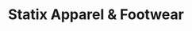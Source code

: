 ---
title: "Statix Apparel & Footwear"
url: /cleveland-heights/statix-apparel-und-footwear/
shop: Schuhe
---